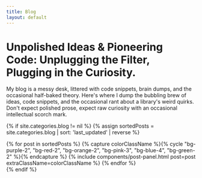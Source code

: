 ```yaml
---
title: Blog
layout: default
---
```


<div class="hero">
    <div class="hero-left hero-top hero-content border-lg-3 border-end-lg border-lg-black min-vh-50" style="background: url('/assets/img/411dc997-6da9-4e1f-9cad-e7804b5495da.jpeg') center center no-repeat; background-size: cover;">
    </div>
    <div class="hero-right hero-bottom hero-content d-flex align-items-center min-vh-50">
        <div class="mt-5 mb-3">
            <h1 class="headline text-center">Unpolished Ideas & Pioneering Code: Unplugging the Filter, Plugging in the Curiosity.</h1>
            <p class="tagline mt-4">My blog is a messy desk, littered with code snippets, brain dumps, and the occasional half-baked theory. Here's where I dump the bubbling brew of ideas, code snippets, and the occasional rant about a library's weird quirks. Don't expect polished prose, expect raw curiosity with an occasional intellectual scorch mark.</p>
        </div>
    </div>
</div>

{% if site.categories.blog != nil %}
    {% assign sortedPosts = site.categories.blog | sort: 'last_updated' | reverse %}
<div class="grid gx-3 gy-3 px-3 py-5 border-3 border-top border-black">
    {% for post in sortedPosts %}
        {% capture colorClassName %}{% cycle "bg-purple-2", "bg-red-2", "bg-orange-2", "bg-pink-3", "bg-blue-4", "bg-green-2" %}{% endcapture %}
        {% include components/post-panel.html post=post extraClassName=colorClassName %}
    {% endfor %}
</div>
{% endif %}
